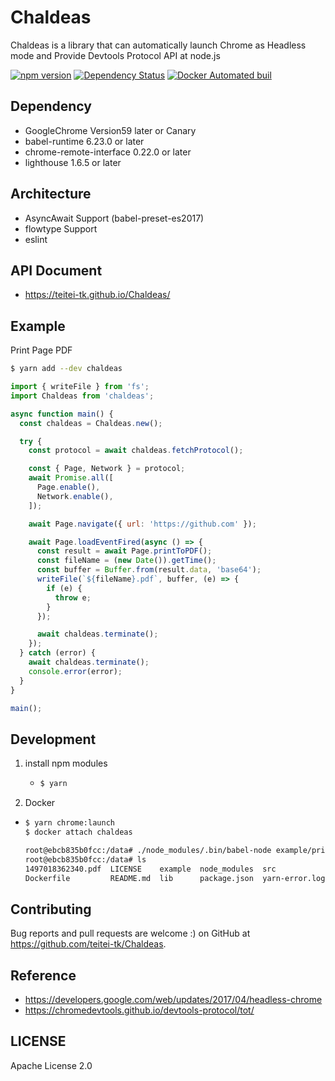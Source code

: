 # Chaldeas
Chaldeas is a library that can automatically launch Chrome as Headless mode and Provide Devtools Protocol API at node.js

[![npm version](https://badge.fury.io/js/chaldeas.svg)](https://badge.fury.io/js/chaldeas)
[![Dependency Status](https://gemnasium.com/badges/github.com/teitei-tk/Chaldeas.svg)](https://gemnasium.com/github.com/teitei-tk/Chaldeas)
[![Docker Automated buil](https://img.shields.io/docker/automated/jrottenberg/ffmpeg.svg)](https://hub.docker.com/r/teitei/chaldeas/)

## Dependency
* GoogleChrome Version59 later or Canary
* babel-runtime 6.23.0 or later
* chrome-remote-interface 0.22.0 or later
* lighthouse 1.6.5 or later

## Architecture
* AsyncAwait Support (babel-preset-es2017)
* flowtype Support
* eslint

## API Document
* https://teitei-tk.github.io/Chaldeas/

## Example
Print Page PDF

```bash
$ yarn add --dev chaldeas
```

```JavaScript
import { writeFile } from 'fs';
import Chaldeas from 'chaldeas';

async function main() {
  const chaldeas = Chaldeas.new();

  try {
    const protocol = await chaldeas.fetchProtocol();

    const { Page, Network } = protocol;
    await Promise.all([
      Page.enable(),
      Network.enable(),
    ]);

    await Page.navigate({ url: 'https://github.com' });

    await Page.loadEventFired(async () => {
      const result = await Page.printToPDF();
      const fileName = (new Date()).getTime();
      const buffer = Buffer.from(result.data, 'base64');
      writeFile(`${fileName}.pdf`, buffer, (e) => {
        if (e) {
          throw e;
        }
      });

      await chaldeas.terminate();
    });
  } catch (error) {
    await chaldeas.terminate();
    console.error(error);
  }
}

main();
```

## Development
1. install npm modules
    * ```bash
      $ yarn
      ```
1. Docker
  * ```bash
    $ yarn chrome:launch
    $ docker attach chaldeas

    root@ebcb835b0fcc:/data# ./node_modules/.bin/babel-node example/printPdf.js
    root@ebcb835b0fcc:/data# ls
    1497018362340.pdf  LICENSE    example  node_modules  src             yarn.lock
    Dockerfile         README.md  lib      package.json  yarn-error.log
    ```

## Contributing
Bug reports and pull requests are welcome :) on GitHub at https://github.com/teitei-tk/Chaldeas.

## Reference
* https://developers.google.com/web/updates/2017/04/headless-chrome
* https://chromedevtools.github.io/devtools-protocol/tot/

## LICENSE
Apache License 2.0
